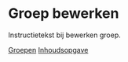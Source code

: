 Groep bewerken
==============

Instructietekst bij bewerken groep.

[Groepen](list.md)
[Inhoudsopgave](../index.md)